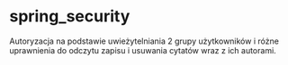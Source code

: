 # spring_security
Autoryzacja na podstawie uwieżytelniania
2 grupy użytkowników i różne uprawnienia do odczytu zapisu i usuwania cytatów wraz z ich autorami.
